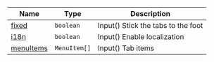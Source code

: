 <section id="main" data-note="AUTO-GENERATED CONTENT, DO NOT EDIT DIRECTLY!">

| Name                                                                                                  | Type                    | Description                        |
| ----------------------------------------------------------------------------------------------------- | ----------------------- | ---------------------------------- |
| [fixed](https://nguix-starter.lamnhan.com/content/reference/classes/tabscomponent.html#fixed)         | <code>boolean</code>    | Input() Stick the tabs to the foot |
| [i18n](https://nguix-starter.lamnhan.com/content/reference/classes/tabscomponent.html#i18n)           | <code>boolean</code>    | Input() Enable localization        |
| [menuItems](https://nguix-starter.lamnhan.com/content/reference/classes/tabscomponent.html#menuitems) | <code>MenuItem[]</code> | Input() Tab items                  |

</section>
